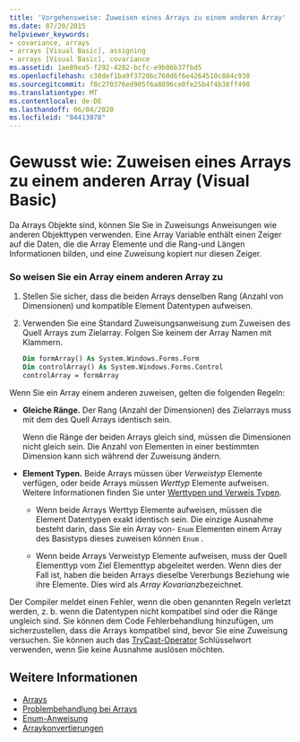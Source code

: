 ```yaml
---
title: 'Vorgehensweise: Zuweisen eines Arrays zu einem anderen Array'
ms.date: 07/20/2015
helpviewer_keywords:
- covariance, arrays
- arrays [Visual Basic], assigning
- arrays [Visual Basic], covariance
ms.assetid: 1ae89ea5-f292-4282-bcfc-e9b06b37fbd5
ms.openlocfilehash: c38def1ba9f3720bc760d6f6e4264510c884c930
ms.sourcegitcommit: f8c270376ed905f6a8896ce0fe25b4f4b38ff498
ms.translationtype: MT
ms.contentlocale: de-DE
ms.lasthandoff: 06/04/2020
ms.locfileid: "84413078"
---
```

# <a name="how-to-assign-one-array-to-another-array-visual-basic"></a>Gewusst wie: Zuweisen eines Arrays zu einem anderen Array (Visual Basic)

Da Arrays Objekte sind, können Sie Sie in Zuweisungs Anweisungen wie anderen Objekttypen verwenden. Eine Array Variable enthält einen Zeiger auf die Daten, die die Array Elemente und die Rang-und Längen Informationen bilden, und eine Zuweisung kopiert nur diesen Zeiger.

### <a name="to-assign-one-array-to-another-array"></a>So weisen Sie ein Array einem anderen Array zu

1. Stellen Sie sicher, dass die beiden Arrays denselben Rang (Anzahl von Dimensionen) und kompatible Element Datentypen aufweisen.

2. Verwenden Sie eine Standard Zuweisungsanweisung zum Zuweisen des Quell Arrays zum Zielarray. Folgen Sie keinem der Array Namen mit Klammern.

    ```vb
    Dim formArray() As System.Windows.Forms.Form
    Dim controlArray() As System.Windows.Forms.Control
    controlArray = formArray
    ```

Wenn Sie ein Array einem anderen zuweisen, gelten die folgenden Regeln:

- **Gleiche Ränge.** Der Rang (Anzahl der Dimensionen) des Zielarrays muss mit dem des Quell Arrays identisch sein.

  Wenn die Ränge der beiden Arrays gleich sind, müssen die Dimensionen nicht gleich sein. Die Anzahl von Elementen in einer bestimmten Dimension kann sich während der Zuweisung ändern.

- **Element Typen.** Beide Arrays müssen über *Verweistyp* Elemente verfügen, oder beide Arrays müssen *Werttyp* Elemente aufweisen. Weitere Informationen finden Sie unter [Werttypen und Verweis Typen](../data-types/value-types-and-reference-types.md).

  - Wenn beide Arrays Werttyp Elemente aufweisen, müssen die Element Datentypen exakt identisch sein. Die einzige Ausnahme besteht darin, dass Sie ein Array von- `Enum` Elementen einem Array des Basistyps dieses zuweisen können `Enum` .

  - Wenn beide Arrays Verweistyp Elemente aufweisen, muss der Quell Elementtyp vom Ziel Elementtyp abgeleitet werden. Wenn dies der Fall ist, haben die beiden Arrays dieselbe Vererbungs Beziehung wie ihre Elemente. Dies wird als *Array Kovarianz*bezeichnet.

Der Compiler meldet einen Fehler, wenn die oben genannten Regeln verletzt werden, z. b. wenn die Datentypen nicht kompatibel sind oder die Ränge ungleich sind. Sie können dem Code Fehlerbehandlung hinzufügen, um sicherzustellen, dass die Arrays kompatibel sind, bevor Sie eine Zuweisung versuchen. Sie können auch das [TryCast-Operator](../../../language-reference/operators/trycast-operator.md) Schlüsselwort verwenden, wenn Sie keine Ausnahme auslösen möchten.

## <a name="see-also"></a>Weitere Informationen

- [Arrays](index.md)
- [Problembehandlung bei Arrays](troubleshooting-arrays.md)
- [Enum-Anweisung](../../../language-reference/statements/enum-statement.md)
- [Arraykonvertierungen](../data-types/array-conversions.md)
